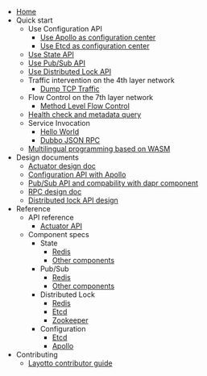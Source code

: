 - [Home](/en/README.md)
- Quick start
  - Use Configuration API
    - [Use Apollo as configuration center](en/start/configuration/start-apollo.md)
    - [Use Etcd as configuration center](en/start/configuration/start.md)
  - [Use State API](en/start/state/start.md)
  - [Use Pub/Sub API](en/start/pubsub/start.md)
  - [Use Distributed Lock API](en/start/lock/start.md)
  - Traffic intervention on the 4th layer network
    - [Dump TCP Traffic](en/start/network_filter/tcpcopy.md)
  - Flow Control on the 7th layer network
    - [Method Level Flow Control](en/start/stream_filter/flow_control.md)
  - [Health check and metadata query](en/start/actuator/start.md)
  - Service Invocation
    - [Hello World](en/start/rpc/helloworld.md)
    - [Dubbo JSON RPC](en/start/rpc/dubbo_json_rpc.md)
  - [Multilingual programming based on WASM](en/start/wasm/start.md)
- Design documents
  - [Actuator design doc](en/design/actuator/actuator-design-doc.md)
  - [Configuration API with Apollo](en/design/configuration/configuration-api-with-apollo.md)
  - [Pub/Sub API and compability with dapr component](en/design/pubsub/pubsub-api-and-compability-with-dapr-component.md)
  - [RPC design doc](en/design/rpc/rpc-design-doc.md)
  - [Distributed lock API design](en/design/lock/lock-api-design.md)
- Reference
  - API reference
    - [Actuator API](en/api_reference/actuator/actuator.md)
  - Component specs
    - State
      - [Redis](en/component_specs/state/redis.md)
      - [Other components](en/component_specs/state/others.md)
    - Pub/Sub
      - [Redis](en/component_specs/pubsub/redis.md)
      - [Other components](en/component_specs/pubsub/others.md)
    - Distributed Lock
      - [Redis](en/component_specs/lock/redis.md)  
      - [Etcd](en/component_specs/lock/etcd.md)
      - [Zookeeper](zh/component_specs/lock/zookeeper.md)
    - Configuration
      - [Etcd](en/component_specs/configuration/etcd.md)
      - [Apollo](en/component_specs/configuration/apollo.md)
- Contributing
  - [Layotto contributor guide](en/development/CONTRIBUTING.md) 